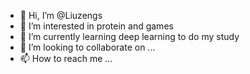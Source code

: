 - 👋 Hi, I’m @Liuzengs
- 👀 I’m interested in protein and games
- 🌱 I’m currently learning deep learning to do my study
- 💞️ I’m looking to collaborate on ...
- 📫 How to reach me ...

<!---
Liuzengs/Liuzengs is a ✨ special ✨ repository because its `README.md` (this file) appears on your GitHub profile.
You can click the Preview link to take a look at your changes.
--->
